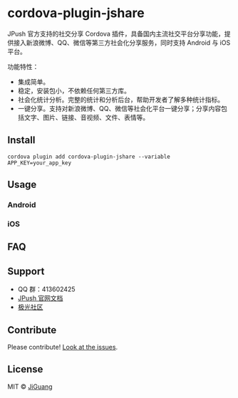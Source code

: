 # cordova-plugin-jshare
JPush 官方支持的社交分享 Cordova 插件，具备国内主流社交平台分享功能，提供接入新浪微博、QQ、微信等第三方社会化分享服务，同时支持 Android 与 iOS 平台。

功能特性：
- 集成简单。
- 稳定，安装包小，不依赖任何第三方库。
- 社会化统计分析。完整的统计和分析后台，帮助开发者了解多种统计指标。
- 一键分享。支持对新浪微博、QQ、微信等社会化平台一键分享；分享内容包括文字、图片、链接、音视频、文件、表情等。

## Install
```
cordova plugin add cordova-plugin-jshare --variable APP_KEY=your_app_key
```

## Usage
### Android

### iOS

## FAQ

## Support
- QQ 群：413602425
- [JPush 官网文档](https://docs.jiguang.cn/jshare/guideline/intro/)
- [极光社区](http://community.jiguang.cn/)

## Contribute
Please contribute! [Look at the issues](https://github.com/jpush/cordova-plugin-jshare/issues).

## License
MIT © [JiGuang](/license)

